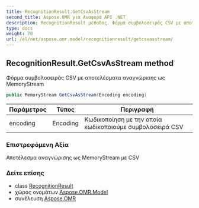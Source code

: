 ```yaml
---
title: RecognitionResult.GetCsvAsStream
second_title: Aspose.OMR για Αναφορά API .NET
description: RecognitionResult μέθοδος. Φόρμα συμβολοσειράς CSV με αποτελέσματα αναγνώρισης ως MemoryStream
type: docs
weight: 70
url: /el/net/aspose.omr.model/recognitionresult/getcsvasstream/
---
```

## RecognitionResult.GetCsvAsStream method

Φόρμα συμβολοσειράς CSV με αποτελέσματα αναγνώρισης ως MemoryStream

```csharp
public MemoryStream GetCsvAsStream(Encoding encoding)
```

| Παράμετρος | Τύπος | Περιγραφή |
| --- | --- | --- |
| encoding | Encoding | Κωδικοποίηση με την οποία κωδικοποιούμε συμβολοσειρά CSV |

### Επιστρεφόμενη Αξία

Αποτέλεσμα αναγνώρισης ως MemoryStream με CSV

### Δείτε επίσης

* class [RecognitionResult](../)
* χώρος ονομάτων [Aspose.OMR.Model](../../recognitionresult/)
* συνέλευση [Aspose.OMR](../../../)


